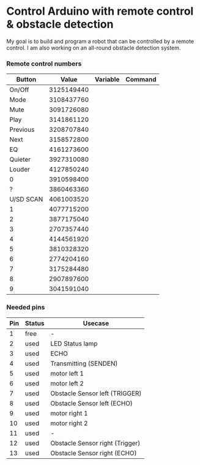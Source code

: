 # Control Arduino with remote control & obstacle detection
My goal is to build and program a robot that can be controlled by a remote control. I am also working on an all-round obstacle detection system.
### Remote control numbers

| Button | Value | Variable | Command |
| ------ | ------ | ------ | ------ |
|     On/Off    |  3125149440        |        |        |
|     Mode      |  3108437760        |        |        |
|     Mute      |  3091726080        |        |        |
|     Play      |  3141861120        |        |        |
|     Previous  |  3208707840        |        |        |
|     Next      |  3158572800          |        |        |
|     EQ        |  4161273600            |        |        |
|     Quieter   |  3927310080       |        |        |
|     Louder    |  4127850240        |        |        |
|     0         |  3910598400              |       |        |
|     ?         |  3860463360              |       |        |
|     U/SD SCAN |  4061003520      |        |        |
|     1         |  4077715200                  |        |        |
|     2         |  3877175040      |        |        |
|     3         |  2707357440      |        |        |
|     4         |  4144561920      |        |        |
|     5         |  3810328320      |        |        |
|     6         |  2774204160      |        |        |
|     7         |  3175284480      |        |        |
|     8         |  2907897600      |        |        |
|     9         |  3041591040      |        |        |


### Needed pins

| Pin | Status | Usecase | 
| ------ | ------ | ------ |
|     1    |  free        | -       | 
|     2    |  used        | LED Status lamp       | 
|     3    |  used        | ECHO       | 
|     4    |  used        | Transmitting (SENDEN)       | 
|     5    |  used        | motor left 1       | 
|     6    |  used        | motor left 2       | 
|     7    |  used        | Obstacle Sensor left (TRIGGER)       | 
|     8    |  used        | Obstacle Sensor left (ECHO)       | 
|     9    |  used        | motor right 1       | 
|     10   |  used        | motor right 2       | 
|     11   |  used        | -       | 
|     12   |  used        | Obstacle Sensor right (Trigger)       | 
|     13   |  used        | Obstacle Sensor right (ECHO)       | 
